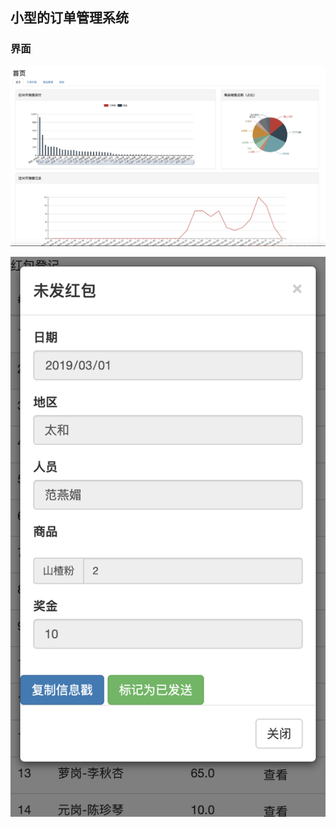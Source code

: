 ## 小型的订单管理系统

### 界面
![主页](https://github.com/Oumuv/order/blob/master/src/main/resources/static/images/WX20190313-175129@2x.png?raw=true)

![手机端](https://github.com/Oumuv/order/blob/master/src/main/resources/static/images/WX20190313-175357@2x.png?raw=true)
